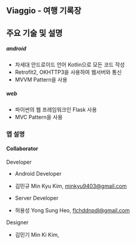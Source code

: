 ## Viaggio - 여행 기록장

## 주요 기술 및 설명

##### android
+ 차세대 안드로이드 언어 Kotlin으로 모든 코드 작성
+ Retrofit2, OKHTTP3을 사용하여 웹서버와 통신
+ MVVM Pattern을 사용

##### web
+ 파이썬의 웹 프레임워크인 Flask 사용
+ MVC Pattern을 사용

### 앱 설명

#### Collaborator

Developer
- Android Developer
* 김민규 Min Kyu Kim, minkyu9403@gmail.com
- Server Developer
* 허용성 Yong Sung Heo, flchddnpdl@gmail.com

Designer
* 김민기 Min Ki Kim, 
